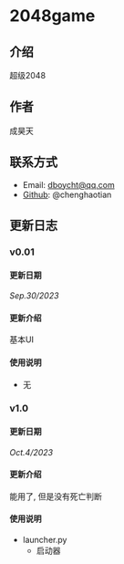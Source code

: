 # 2048game

## 介绍
超级2048

## 作者
成昊天

## 联系方式
- Email: dboycht@qq.com
- [Github](https://github.com/chenghaotian): @chenghaotian

## 更新日志
### v0.01
#### 更新日期
_Sep.30/2023_
#### 更新介绍
基本UI
#### 使用说明
- 无
### v1.0
#### 更新日期
_Oct.4/2023_
#### 更新介绍
能用了, 但是没有死亡判断
#### 使用说明
- launcher.py
  - 启动器
